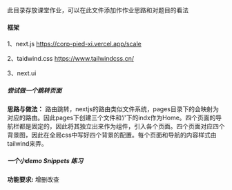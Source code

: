 此目录存放课堂作业，可以在此文件添加作作业思路和对题目的看法

#### 框架

1、next.js https://corp-pied-xi.vercel.app/scale

2、taidwind.css https://www.tailwindcss.cn/

3、next.ui

##### 尝试做一个跳转页面
**思路与做法：** 路由跳转，nextjs的路由类似文件系统，pages目录下的会映射为对应的路由。因此pages下创建三个文件和‘/’下的indx作为Home。四个页面的导航栏都是固定的，因此将其独立出来作为组件，引入各个页面。四个页面对应四个背景图，因此在全局css中写好四个背景的配置。每个页面和导航的内容样式由tailwind来弄。

##### 一个小demo Snippets 练习
**功能要求:** 增删改查